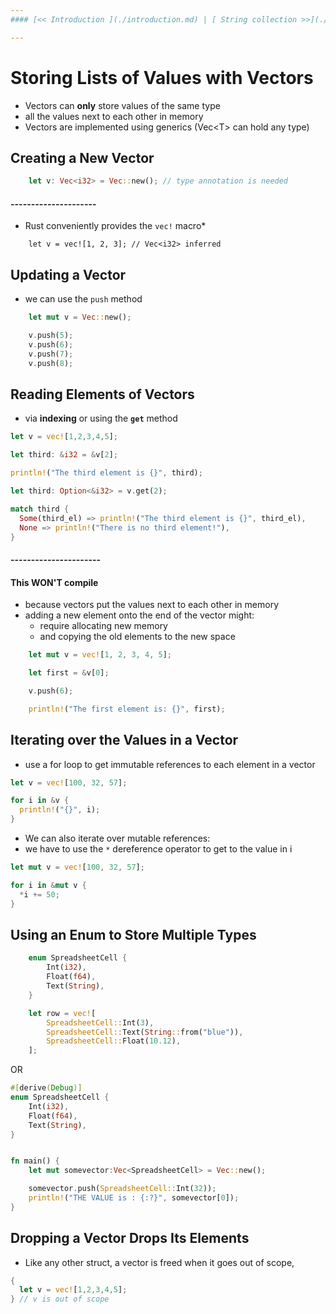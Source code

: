 ```yaml
---
#### [<< Introduction ](./introduction.md) | [ String collection >>](./string_collection.md)

---
```


# Storing Lists of Values with Vectors
* Vectors can **only** store values of the same type
* all the values next to each other in memory
* Vectors are implemented using generics (Vec\<T\> can hold any type)

## Creating a New Vector
```rust 
    let v: Vec<i32> = Vec::new(); // type annotation is needed
```

#### ---------------------
* Rust conveniently provides the `vec!` macro*

```
    let v = vec![1, 2, 3]; // Vec<i32> inferred
```


## Updating a Vector
* we can use the `push` method

```rust
    let mut v = Vec::new();

    v.push(5);
    v.push(6);
    v.push(7);
    v.push(8);
```


## Reading Elements of Vectors
* via **indexing** or using the **`get`** method

```rust
let v = vec![1,2,3,4,5];

let third: &i32 = &v[2];

println!("The third element is {}", third);

let third: Option<&i32> = v.get(2);

match third {
  Some(third_el) => println!("The third element is {}", third_el),
  None => println!("There is no third element!"),
}
```

#### ----------------------
#### This WON'T compile
* because vectors put the values next to each other in memory
* adding a new element onto the end of the vector might:
  * require allocating new memory
  * and copying the old elements to the new space


```rust
    let mut v = vec![1, 2, 3, 4, 5];

    let first = &v[0];

    v.push(6);

    println!("The first element is: {}", first);
```

## Iterating over the Values in a Vector
* use a for loop to get immutable references to each element in a vector 

```rust
let v = vec![100, 32, 57];

for i in &v {
  println!("{}", i);
}
```

* We can also iterate over mutable references:
* we have to use the `*` dereference operator to get to the value in i
```rust
let mut v = vec![100, 32, 57];

for i in &mut v {
  *i += 50;
}
```

## Using an Enum to Store Multiple Types
```rust
    enum SpreadsheetCell {
        Int(i32),
        Float(f64),
        Text(String),
    }

    let row = vec![
        SpreadsheetCell::Int(3),
        SpreadsheetCell::Text(String::from("blue")),
        SpreadsheetCell::Float(10.12),
    ];
```

OR 

```rust
#[derive(Debug)]
enum SpreadsheetCell {
    Int(i32),
    Float(f64),
    Text(String),
}


fn main() {
    let mut somevector:Vec<SpreadsheetCell> = Vec::new();

    somevector.push(SpreadsheetCell::Int(32));
    println!("THE VALUE is : {:?}", somevector[0]);
}
```


## Dropping a Vector Drops Its Elements
* Like any other struct, a vector is freed when it goes out of scope,

```rust
{
  let v = vec![1,2,3,4,5];
} // v is out of scope
```
